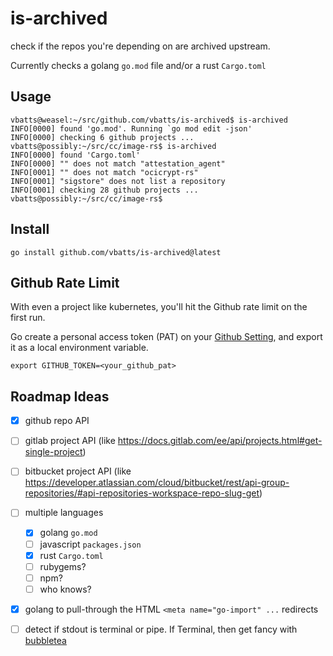 # is-archived

check if the repos you're depending on are archived upstream.

Currently checks a golang `go.mod` file and/or a rust `Cargo.toml`

## Usage

```shell
vbatts@weasel:~/src/github.com/vbatts/is-archived$ is-archived
INFO[0000] found 'go.mod'. Running `go mod edit -json'
INFO[0000] checking 6 github projects ...
vbatts@possibly:~/src/cc/image-rs$ is-archived
INFO[0000] found 'Cargo.toml'                           
INFO[0000] "" does not match "attestation_agent"        
INFO[0001] "" does not match "ocicrypt-rs"              
INFO[0001] "sigstore" does not list a repository        
INFO[0001] checking 28 github projects ...              
vbatts@possibly:~/src/cc/image-rs$ 

```

## Install

```shell
go install github.com/vbatts/is-archived@latest
```

## Github Rate Limit

With even a project like kubernetes, you'll hit the Github rate limit on the first run.

Go create a personal access token (PAT) on your [Github Setting](https://github.com/settings/tokens?type=beta), and export it as a local environment variable.

```shell
export GITHUB_TOKEN=<your_github_pat>
```

## Roadmap Ideas

- [x] github repo API
- [ ] gitlab project API (like https://docs.gitlab.com/ee/api/projects.html#get-single-project)
- [ ] bitbucket project API (like https://developer.atlassian.com/cloud/bitbucket/rest/api-group-repositories/#api-repositories-workspace-repo-slug-get)
- [ ] multiple languages
  - [x] golang `go.mod`
  - [ ] javascript `packages.json`
  - [x] rust `Cargo.toml`
  - [ ] rubygems?
  - [ ] npm?
  - [ ] who knows?
- [x] golang to pull-through the HTML `<meta name="go-import" ...` redirects
- [ ] detect if stdout is terminal or pipe. If Terminal, then get fancy with [bubbletea](https://github.com/charmbracelet/bubbletea)

